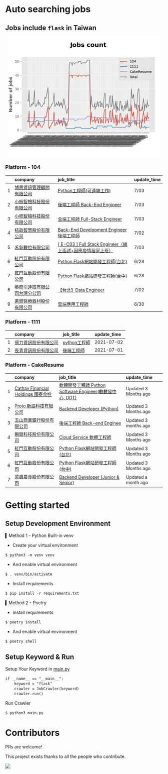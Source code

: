 # Auto searching jobs

## Jobs include `flask` in Taiwan 

 ![image](./doc/plot_img.jpg)


### Platform - 104


|    | company                                                                             | job_title                                                                                               | update_time   |
|---:|:------------------------------------------------------------------------------------|:--------------------------------------------------------------------------------------------------------|:--------------|
|  1 | [博思資訊管理顧問有限公司](https://www.104.com.tw/company/1a2x6blhw5?jobsource=2018indexpoc)    | [Python工程師(可遠端工作)](https://www.104.com.tw/job/78f5b?jobsource=2018indexpoc)                             | 7/03          |
|  2 | [小柿智檢科技股份有限公司](https://www.104.com.tw/company/1a2x6bl77l?jobsource=2018indexpoc)    | [後端工程師 Back-End Engineer](https://www.104.com.tw/job/71bmd?jobsource=2018indexpoc)                      | 7/03          |
|  3 | [小柿智檢科技股份有限公司](https://www.104.com.tw/company/1a2x6bl77l?jobsource=2018indexpoc)    | [全端工程師 Full-Stack Engineer](https://www.104.com.tw/job/71bmz?jobsource=2018indexpoc)                    | 7/03          |
|  4 | [桔畝智慧股份有限公司](https://www.104.com.tw/company/1a2x6blm8y?jobsource=2018indexpoc)      | [Back-End Development Engineer後端工程師](https://www.104.com.tw/job/7a80a?jobsource=2018indexpoc)           | 7/02          |
|  5 | [禾新數位有限公司](https://www.104.com.tw/company/1a2x6bjs3i?jobsource=2018indexpoc)        | [[ E-C03 ] Full Stack Engineer（線上面試+因應疫情居家上班）](https://www.104.com.tw/job/76q8f?jobsource=2018indexpoc) | 7/03          |
|  6 | [紅門互動股份有限公司](https://www.104.com.tw/company/oh4m67k?jobsource=jolist_b_relevance)   | [Python Flask網站開發工程師(台北)](https://www.104.com.tw/job/6xtfl?jobsource=jolist_b_relevance)                | 6/28          |
|  7 | [紅門互動股份有限公司](https://www.104.com.tw/company/oh4m67k?jobsource=jolist_b_relevance)   | [Python Flask網站研發工程師(台中)](https://www.104.com.tw/job/6kf9h?jobsource=jolist_b_relevance)                | 6/28          |
|  8 | [英商引達取有限公司台灣分公司](https://www.104.com.tw/company/1a2x6bkz0n?jobsource=2018indexpoc)  | [【台北】Data Engineer](https://www.104.com.tw/job/6pki0?jobsource=2018indexpoc)                            | 7/02          |
|  9 | [萊鎂醫療器材股份有限公司](https://www.104.com.tw/company/bkgh1dc?jobsource=jolist_b_relevance) | [雲端應用工程師](https://www.104.com.tw/job/791cq?jobsource=jolist_b_relevance)                                | 6/30          |

### Platform - 1111


|    | company                                              | job_title                                          | update_time   |
|---:|:-----------------------------------------------------|:---------------------------------------------------|:--------------|
|  1 | [億力資訊股份有限公司](https://www.1111.com.tw/corp/54937860/) | [python工程師](https://www.1111.com.tw/job/97374762/) | 2021-07-02    |
|  2 | [長青資訊股份有限公司](https://www.1111.com.tw/corp/71694811/) | [後端工程師](https://www.1111.com.tw/job/85012186/)     | 2021-07-01    |

### Platform - CakeResume


|    | company                                                                               | job_title                                                                                                                           | update_time          |
|---:|:--------------------------------------------------------------------------------------|:------------------------------------------------------------------------------------------------------------------------------------|:---------------------|
|  1 | [Cathay Financial Holdings 國泰金控](https://www.cakeresume.com/companies/cathayholdings) | [軟體開發工程師 Python Software Engineer(數數發中心, DDT)](https://www.cakeresume.com/companies/cathayholdings/jobs/f5c69a)                     | Updated 3 Months ago |
|  2 | [Proto 新語科技有限公司](https://www.cakeresume.com/companies/proto-cx)                       | [Backend Developer (Python)](https://www.cakeresume.com/companies/proto-cx/jobs/backend-developer-python)                           | Updated 3 Months ago |
|  3 | [玉山商業銀行股份有限公司](https://www.cakeresume.com/companies/esunbank)                         | [後端工程師 Back-end Enginee](https://www.cakeresume.com/companies/esunbank/jobs/back-end-enginee)                                       | Updated 3 months ago |
|  4 | [瞬聯科技股份有限公司](https://www.cakeresume.com/companies/cienet)                             | [Cloud Service 軟體工程師](https://www.cakeresume.com/companies/cienet/jobs/cloud-service-software-engineer)                             | Updated 3 Months ago |
|  5 | [紅門互動股份有限公司](https://www.cakeresume.com/companies/eagleeye-5332f1)                    | [Python Flask網站開發工程師(台北)](https://www.cakeresume.com/companies/eagleeye-5332f1/jobs/python-flask-web-development-engineer-taipei)   | Updated 3 Months ago |
|  6 | [紅門互動股份有限公司](https://www.cakeresume.com/companies/eagleeye-5332f1)                    | [Python Flask網站研發工程師(台中)](https://www.cakeresume.com/companies/eagleeye-5332f1/jobs/python-flask-website-r-amp-d-engineer-taichung) | Updated 3 Months ago |
|  7 | [菜蟲農食股份有限公司](https://www.cakeresume.com/companies/tsaitung)                           | [Backend Developer (Junior & Senior)](https://www.cakeresume.com/companies/tsaitung/jobs/backend-developer-junior-senior)           | Updated a month ago  |



# Getting started
## Setup Development Environment
▍Method 1 - Python Built-in venv

- Create your virtual environment
```
$ python3 -m venv venv
```
- And enable virtual environment
```
$ . venv/bin/activate
```
- Install requirements
```
$ pip install -r requirements.txt 
```

▍Method 2 - Poetry
- Install requirements
```
$ poetry install
```
- And enable virtual environment
```
$ poetry shell
```

## Setup Keyword & Run

Setup Your Keyword in [main.py](./main.py#L88)
```
if __name__ == "__main__":
    keyword = "flask"
    crawler = JobCrawler(keyword)
    crawler.run()
```

Run Crawler
```
$ python3 main.py
```

# Contributors
PRs are welcome!

This project exists thanks to all the people who contribute.

<a href="https://github.com/hsuanchi/auto-search-flask-job/graphs/contributors">
  <img src="https://contrib.rocks/image?repo=hsuanchi/auto-search-flask-job"/>
</a>

